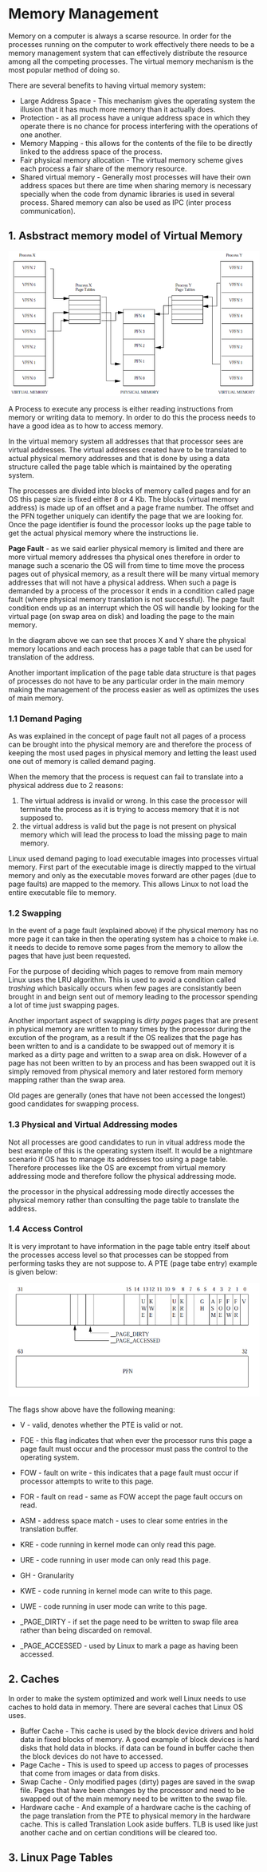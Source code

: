 # Memory Management 

Memory on a computer is always a scarse resource. In order for the processes running on the computer
to work effectively there needs to be a memory management system that can effectively distribute the
resource among all the competing processes. The virtual memory mechanism is the most popular method
of doing so. 

There are several benefits to having virtual memory system: 

* Large Address Space - This mechanism gives the operating system the illusion that it has much more
  memory than it actually does.
* Protection - as all process have a unique address space in which they operate there is no chance
  for process interfering with the operations of one another. 
* Memory Mapping - this allows for the contents of the file to be directly linked to the address
  space of the process. 
* Fair physical memory allocation - The virtual memory scheme gives each process a fair share of the
  memory resource. 
* Shared virtual memory - Generally most processes will have their own address spaces but there are
  time when sharing memory is necessary specially when the code from dynamic libraries is used in
  several process. Shared memory can also be used as IPC (inter process communication). 

## 1. Asbstract memory model of Virtual Memory 

![virtual memory model](images/vm-model.png) 

A Process to execute any process is either reading instructions from memory or writing data to
memory. In order to do this the process needs to have a good idea as to how to access memory. 

In the virtual memory system all addresses that that processor sees are virtual addresses. The
virtual addresses created have to be translated to actual physical memory addresses and that is
done by using a data structure called the page table which is maintained by the operating system. 

The processes are divided into blocks of memory called pages and for an OS this page size is fixed
either 8 or 4 Kb. The blocks (virtual memory address) is made up of an offset and a page frame
number. The offset and the PFN together uniquely can identify the page that we are looking for. Once
the page identifier is found the processor looks up the page table to get the actual physical memory
where the instructions lie. 

**Page Fault** - as we said earlier physical memory is limited and there are more virtual memory
addresses tha physical ones therefore in order to manage such a scenario the OS will from time to
time move the process pages out of physical memory, as a result there will be many virtual memory
addresses that will not have a physical address. When such a page is demanded by a process of the
processor it ends in a condition called page fault (where physical memory translation is not
successful). The page fault condition ends up as an interrupt which the OS will handle by looking
for the virtual page (on swap area on disk) and loading the page to the main memory. 

In the diagram above we can see that proces X and Y share the physical memory locations and each
process has a page table that can be used for translation of the address. 

Another important implication of the page table data structure is that pages of processes do not
have to be any particular order in the main memory making the management of the process easier as
well as optimizes the uses of main memory. 

### 1.1 Demand Paging 

As was explained in the concept of page fault not all pages of a process can be brought into the
physical memory are and therefore the process of keeping the most used pages in physical memory and
letting the least used one out of memory is called demand paging. 

When the memory that the process is request can fail to translate into a physical address due to 2
reasons: 
1. The virtual address is invalid or wrong. In this case the processor will terminate the process as
   it is trying to access memory that it is not supposed to. 
2. the virtual address is valid but the page is not present on physical memory which will lead the
   process to load the missing page to main memory. 

Linux used demand paging to load executable images into processes virtual memory. First part of the
executable image is directly mapped to the virtual memory and only as the executable moves forward
are other pages (due to page faults) are mapped to the memory. This allows Linux to not load the
entire executable file to memory. 

### 1.2 Swapping 

In the event of a page fault (explained above) if the physical memory has no more page it can take
in then the operating system has a choice to make i.e. it needs to decide to remove some pages from
the memory to allow the pages that have just been requested. 

For the purpose of deciding which pages to remove from main memory Linux uses the LRU algorithm.
This is used to avoid a condition called _trashing_ which basically occurs when few pages are
consistantly been brought in and beign sent out of memory leading to the processor spending a lot of
time just swapping pages. 

Another important aspect of swapping is _dirty pages_ pages that are present in physical memory are
written to many times by the processor during the excution of the program, as a result if the OS
realizes that the page has been written to and is a candidate to be swapped out of memory it is
marked as a dirty page and written to a swap area on disk. However of a page has not been written to
by an process and has been swapped out it is simply removed from physical memory and later restored
form memory mapping rather than the swap area. 

Old pages are generally (ones that have not been accessed the longest) good candidates for swapping
process. 

### 1.3 Physical and Virtual Addressing modes 

Not all processes are good candidates to run in vitual address mode the best example of this is the
operating system itself. It would be a nightmare scenario if OS has to manage its addresses too
using a page table. Therefore processes like the OS are excempt from virtual memory addressing mode
and therefore follow the physical addressing mode. 

the processor in the physical addressing mode directly accesses the physical memory rather than
consulting the page table to translate the address. 

### 1.4 Access Control 

It is very improtant to have information in the page table entry itself about the processes access
level so that processes can be stopped from performing tasks they are not suppose to. A PTE (page
tabe entry) example is given below: 

![pte](images/pte.png) 

The flags show above have the following meaning: 

* V - valid, denotes whether the PTE is valid or not. 
* FOE - this flag indicates that when ever the processor runs this page a page fault must occur and
  the processor must pass the control to the operating system. 
* FOW - fault on write - this indicates that a page fault must occur if processor attempts to write
  to this page. 
* FOR - fault on read - same as FOW accept the page fault occurs on read. 
* ASM - address space match - uses to clear some entries in the translation buffer. 
* KRE - code running in kernel mode can only read this page. 
* URE - code running in user mode can only read this page. 
* GH - Granularity 
* KWE - code running in kernel mode can write to this page. 
* UWE - code running in user mode can write to this page. 

* _PAGE_DIRTY - if set the page need to be written to swap file area rather than being discarded on
  removal. 
* _PAGE_ACCESSED - used by Linux to mark a page as having been accessed. 


## 2. Caches 

In order to make the system optimized and work well Linux needs to use caches to hold data in
memory. There are several caches that Linux OS uses. 

* Buffer Cache - This cache is used by the block device drivers and hold data in fixed blocks of
  memory. A good example of block devices is hard disks that hold data in blocks. if data can be
  found in buffer cache then the block devices do not have to accessed. 
* Page Cache - This is used to speed up access to pages of processes that come from images or data
  from disks. 
* Swap Cache - Only modified pages (dirty) pages are saved in the swap file. Pages that have been
  changes by the processor and need to be swapped out of the main memory need to be written to the
  swap file. 
* Hardware cache - And example of a hardware cache is the caching of the page translation from the
  PTE to physical memory in the hardware cache. This is called Translation Look aside buffers. TLB
  is used like just another cache and on certian conditions will be cleared too. 

## 3. Linux Page Tables 

